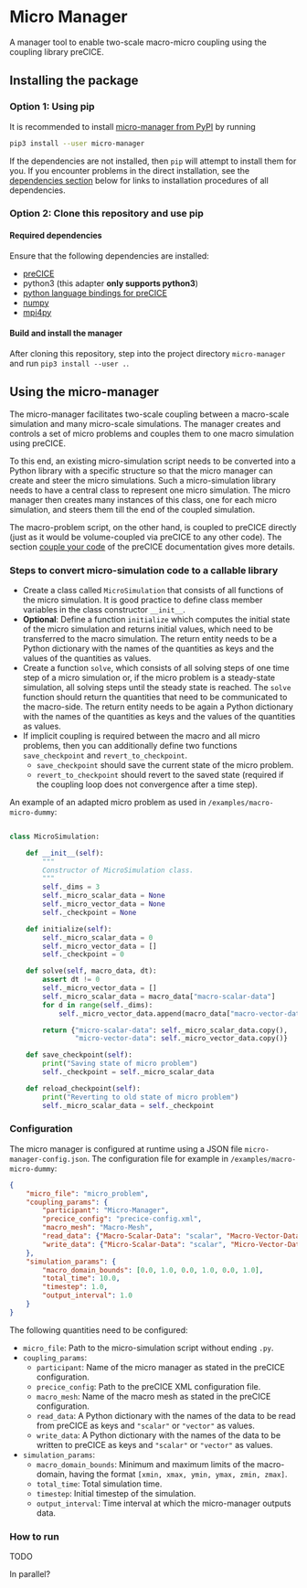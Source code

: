 # Micro Manager

A manager tool to enable two-scale macro-micro coupling using the coupling library preCICE.

## Installing the package

### Option 1: Using pip

It is recommended to install [micro-manager from PyPI]() by running

```bash
pip3 install --user micro-manager
```

If the dependencies are not installed, then `pip` will attempt to install them for you. If you encounter problems in the direct installation, see the [dependencies section](https://github.com/precice/micro-manager#required-dependencies) below for links to installation procedures of all dependencies.

### Option 2: Clone this repository and use pip

#### Required dependencies

Ensure that the following dependencies are installed:

* [preCICE](https://github.com/precice/precice/wiki)
* python3 (this adapter **only supports python3**)
* [python language bindings for preCICE](https://github.com/precice/python-bindings)
* [numpy](https://numpy.org/install/)
* [mpi4py](https://mpi4py.readthedocs.io/en/stable/install.html)

#### Build and install the manager

After cloning this repository, step into the project directory `micro-manager` and run `pip3 install --user .`.

## Using the micro-manager

The micro-manager facilitates two-scale coupling between a macro-scale simulation and many micro-scale simulations. The manager creates and controls a set of micro problems and couples them to one macro simulation using preCICE. 

To this end, an existing micro-simulation script needs to be converted into a Python library with a specific structure so that the micro manager can create and steer the micro simulations. Such a micro-simulation library needs to have a central class to represent one micro simulation. The micro manager then creates many instances of this class, one for each micro simulation, and steers them till the end of the coupled simulation.

The macro-problem script, on the other hand, is coupled to preCICE directly (just as it would be volume-coupled via preCICE to any other code). The section [couple your code](https://precice.org/couple-your-code-overview.html) of the preCICE documentation gives more details.

### Steps to convert micro-simulation code to a callable library

* Create a class called `MicroSimulation` that consists of all functions of the micro simulation. It is good practice to define class member variables in the class constructor `__init__`.
* **Optional**: Define a function `initialize` which computes the initial state of the micro simulation and returns initial values, which need to be transferred to the macro simulation. The return entity needs to be a Python dictionary with the names of the quantities as keys and the values of the quantities as values.
* Create a function `solve`, which consists of all solving steps of one time step of a micro simulation or, if the micro problem is a steady-state simulation, all solving steps until the steady state is reached. The `solve` function should return the quantities that need to be communicated to the macro-side. The return entity needs to be again a Python dictionary with the names of the quantities as keys and the values of the quantities as values.
* If implicit coupling is required between the macro and all micro problems, then you can additionally define two functions `save_checkpoint` and `revert_to_checkpoint`.
  * `save_checkpoint` should save the current state of the micro problem.
  * `revert_to_checkpoint` should revert to the saved state (required if the coupling loop does not convergence after a time step).

An example of an adapted micro problem as used in `/examples/macro-micro-dummy`:


```python

class MicroSimulation:

    def __init__(self):
        """
        Constructor of MicroSimulation class.
        """
        self._dims = 3
        self._micro_scalar_data = None
        self._micro_vector_data = None
        self._checkpoint = None

    def initialize(self):
        self._micro_scalar_data = 0
        self._micro_vector_data = []
        self._checkpoint = 0

    def solve(self, macro_data, dt):
        assert dt != 0
        self._micro_vector_data = []
        self._micro_scalar_data = macro_data["macro-scalar-data"]
        for d in range(self._dims):
            self._micro_vector_data.append(macro_data["macro-vector-data"][d])

        return {"micro-scalar-data": self._micro_scalar_data.copy(),
                "micro-vector-data": self._micro_vector_data.copy()}

    def save_checkpoint(self):
        print("Saving state of micro problem")
        self._checkpoint = self._micro_scalar_data

    def reload_checkpoint(self):
        print("Reverting to old state of micro problem")
        self._micro_scalar_data = self._checkpoint
```



### Configuration

The micro manager is configured at runtime using a JSON file `micro-manager-config.json`. The configuration file for example in `/examples/macro-micro-dummy`:

```json
{
    "micro_file": "micro_problem",
    "coupling_params": {
        "participant": "Micro-Manager",
        "precice_config": "precice-config.xml",
        "macro_mesh": "Macro-Mesh",
        "read_data": {"Macro-Scalar-Data": "scalar", "Macro-Vector-Data": "vector"},
        "write_data": {"Micro-Scalar-Data": "scalar", "Micro-Vector-Data": "vector"}
    },
    "simulation_params": {
        "macro_domain_bounds": [0.0, 1.0, 0.0, 1.0, 0.0, 1.0],
        "total_time": 10.0,
        "timestep": 1.0,
        "output_interval": 1.0
    }
}
```

The following quantities need to be configured:

* `micro_file`: Path to the micro-simulation script without ending `.py`.
* `coupling_params`:
  * `participant`: Name of the micro manager as stated in the preCICE configuration.
  * `precice_config`: Path to the preCICE XML configuration file.
  * `macro_mesh`: Name of the macro mesh as stated in the preCICE configuration.
  * `read_data`: A Python dictionary with the names of the data to be read from preCICE as keys and `"scalar"` or `"vector"`  as values.
  * `write_data`: A Python dictionary with the names of the data to be written to preCICE as keys and `"scalar"` or `"vector"`  as values.
* `simulation_params`:
  * `macro_domain_bounds`: Minimum and maximum limits of the macro-domain, having the format `[xmin, xmax, ymin, ymax, zmin, zmax]`.
  * `total_time`: Total simulation time.
  * `timestep`: Initial timestep of the simulation.
  * `output_interval`: Time interval at which the micro-manager outputs data.
  
### How to run

TODO

In parallel?
